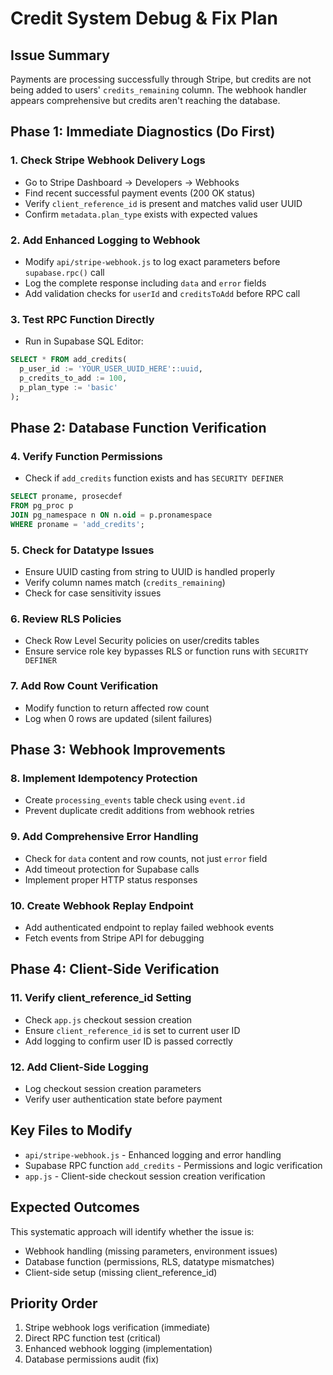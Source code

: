 # Credit System Debug & Fix Plan

## Issue Summary
Payments are processing successfully through Stripe, but credits are not being added to users' `credits_remaining` column. The webhook handler appears comprehensive but credits aren't reaching the database.

## Phase 1: Immediate Diagnostics (Do First)

### 1. Check Stripe Webhook Delivery Logs
- Go to Stripe Dashboard → Developers → Webhooks
- Find recent successful payment events (200 OK status)
- Verify `client_reference_id` is present and matches valid user UUID
- Confirm `metadata.plan_type` exists with expected values

### 2. Add Enhanced Logging to Webhook
- Modify `api/stripe-webhook.js` to log exact parameters before `supabase.rpc()` call
- Log the complete response including `data` and `error` fields
- Add validation checks for `userId` and `creditsToAdd` before RPC call

### 3. Test RPC Function Directly
- Run in Supabase SQL Editor:
```sql
SELECT * FROM add_credits(
  p_user_id := 'YOUR_USER_UUID_HERE'::uuid,
  p_credits_to_add := 100,
  p_plan_type := 'basic'
);
```

## Phase 2: Database Function Verification

### 4. Verify Function Permissions
- Check if `add_credits` function exists and has `SECURITY DEFINER`
```sql
SELECT proname, prosecdef
FROM pg_proc p
JOIN pg_namespace n ON n.oid = p.pronamespace
WHERE proname = 'add_credits';
```

### 5. Check for Datatype Issues
- Ensure UUID casting from string to UUID is handled properly
- Verify column names match (`credits_remaining`)
- Check for case sensitivity issues

### 6. Review RLS Policies
- Check Row Level Security policies on user/credits tables
- Ensure service role key bypasses RLS or function runs with `SECURITY DEFINER`

### 7. Add Row Count Verification
- Modify function to return affected row count
- Log when 0 rows are updated (silent failures)

## Phase 3: Webhook Improvements

### 8. Implement Idempotency Protection
- Create `processing_events` table check using `event.id`
- Prevent duplicate credit additions from webhook retries

### 9. Add Comprehensive Error Handling
- Check for `data` content and row counts, not just `error` field
- Add timeout protection for Supabase calls
- Implement proper HTTP status responses

### 10. Create Webhook Replay Endpoint
- Add authenticated endpoint to replay failed webhook events
- Fetch events from Stripe API for debugging

## Phase 4: Client-Side Verification

### 11. Verify client_reference_id Setting
- Check `app.js` checkout session creation
- Ensure `client_reference_id` is set to current user ID
- Add logging to confirm user ID is passed correctly

### 12. Add Client-Side Logging
- Log checkout session creation parameters
- Verify user authentication state before payment

## Key Files to Modify
- `api/stripe-webhook.js` - Enhanced logging and error handling
- Supabase RPC function `add_credits` - Permissions and logic verification
- `app.js` - Client-side checkout session creation verification

## Expected Outcomes
This systematic approach will identify whether the issue is:
- Webhook handling (missing parameters, environment issues)
- Database function (permissions, RLS, datatype mismatches)
- Client-side setup (missing client_reference_id)

## Priority Order
1. Stripe webhook logs verification (immediate)
2. Direct RPC function test (critical)
3. Enhanced webhook logging (implementation)
4. Database permissions audit (fix)